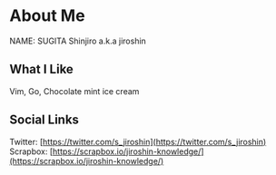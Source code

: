 # About Me
NAME: SUGITA Shinjiro a.k.a jiroshin  

## What I Like
Vim, Go, Chocolate mint ice cream

## Social Links
Twitter: [https://twitter.com/s_jiroshin](https://twitter.com/s_jiroshin)  
Scrapbox: [https://scrapbox.io/jiroshin-knowledge/](https://scrapbox.io/jiroshin-knowledge/)  
